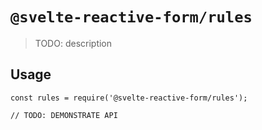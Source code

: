 # `@svelte-reactive-form/rules`

> TODO: description

## Usage

```
const rules = require('@svelte-reactive-form/rules');

// TODO: DEMONSTRATE API
```
